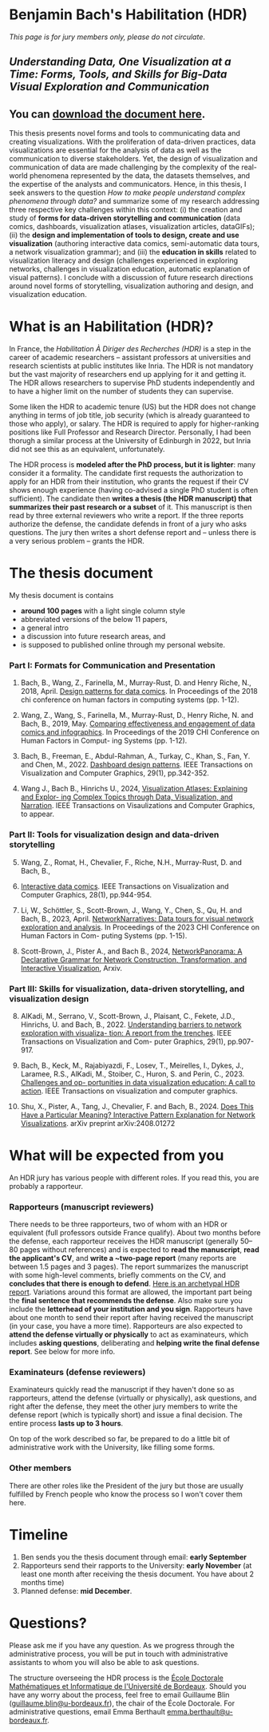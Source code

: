 # Benjamin Bach's Habilitation (HDR)
_This page is for jury members only, please do not circulate_.

## _Understanding Data, One Visualization at a Time: Forms, Tools, and Skills for Big-Data Visual Exploration and Communication_ 

## You can [download the document here](https://drive.google.com/file/d/1_M2TbCDCF_qQ8vvazNM8KLerr30uTiL0/view?usp=sharing).  

This thesis presents novel forms and tools to communicating data and creating visualizations. With the proliferation of data-driven practices, data visualizations are essential for the analysis of data as well as the communication to diverse stakeholders. Yet, the design of visualization and communication of data are made challenging by the complexity of the real-world phenomena represented by the data, the datasets themselves, and the expertise of the analysts and communicators. Hence, in this thesis, I seek answers to the question _How to make people understand complex phenomena through data?_ and summarize some of my research addressing three respective key challenges within this context: 
(i) the creation and study of __forms for data-driven storytelling and communication__ (data comics, dashboards, visualization atlases, visualization articles, dataGIFs);
(ii) the __design and implementation of tools to design, create and use visualization__ (authoring interactive data comics, semi-automatic data tours, a network visualization grammar); 
and (iii) the __education in skills__ related to visualization literacy and design (challenges experienced in exploring networks, challenges in visualization education, automatic explanation of visual patterns). 
I conclude with a discussion of future research directions around novel forms of storytelling, visualization authoring and design, and visualization education. 


# What is an Habilitation (HDR)?
In France, the _Habilitation À Diriger des Recherches (HDR)_ is a step in the career of academic researchers – assistant professors at universities and research scientists at public institutes like Inria. The HDR is not mandatory but the vast majority of researchers end up applying for it and getting it. The HDR allows researchers to supervise PhD students independently and to have a higher limit on the number of students they can supervise.

Some liken the HDR to academic tenure (US) but the HDR does not change anything in terms of job title, job security (which is already guaranteed to those who apply), or salary. The HDR is required to apply for higher-ranking positions like Full Professor and Research Director. Personally, I had been thorugh a similar process at the University of Edinburgh in 2022, but Inria did not see this as an equivalent, unfortunately. 

The HDR process is __modeled after the PhD process, but it is lighter__: many consider it a formality. The candidate first requests the authorization to apply for an HDR from their institution, who grants the request if their CV shows enough experience (having co-advised a single PhD student is often sufficient). The candidate then __writes a thesis (the HDR manuscript) that summarizes their past research or a subset__ of it. This manuscript is then read by three external reviewers who write a report. If the three reports authorize the defense, the candidate defends in front of a jury who asks questions. The jury then writes a short defense report and – unless there is a very serious problem – grants the HDR.


# The thesis document

My thesis document is contains 
* __around 100 pages__ with a light single column style
* abbreviated versions of the below 11 papers, 
* a general intro 
* a discussion into future research areas, and 
* is supposed to published online through my personal website. 


### Part I: Formats for Communication and Presentation 
1. Bach, B., Wang, Z., Farinella, M., Murray-Rust, D. and Henry Riche, N., 2018,
April. [Design patterns for data comics](https://dl.acm.org/doi/10.1145/3173574.3173612). In Proceedings of the 2018 chi conference
on human factors in computing systems (pp. 1-12).

2. Wang, Z., Wang, S., Farinella, M., Murray-Rust, D., Henry Riche, N. and Bach,
B., 2019, May. [Comparing effectiveness and engagement of data comics and infographics](https://dl.acm.org/doi/10.1145/3290605.3300483). In Proceedings of the 2019 CHI Conference on Human Factors in Comput-
ing Systems (pp. 1-12).

3. Bach, B., Freeman, E., Abdul-Rahman, A., Turkay, C., Khan, S., Fan, Y. and
Chen, M., 2022. [Dashboard design patterns](https://www.computer.org/csdl/journal/tg/2023/01/09903550/1GZolSVvsPu). IEEE Transactions on Visualization
and Computer Graphics, 29(1), pp.342-352.

4. Wang J., Bach B., Hinrichs U., 2024, [Visualization Atlases: Explaining and Explor-
ing Complex Topics through Data, Visualization, and Narration](https://arxiv.org/abs/2408.07483). IEEE Transactions
on Visaulizations and Computer Graphics, to appear.

### Part II: Tools for visualization design and data-driven storytelling

5. Wang, Z., Romat, H., Chevalier, F., Riche, N.H., Murray-Rust, D. and Bach, B.,
2021. [Interactive data comics](https://ieeexplore.ieee.org/document/9552591/). IEEE Transactions on Visualization and Computer
Graphics, 28(1), pp.944-954.

6. Li, W., Schöttler, S., Scott-Brown, J., Wang, Y., Chen, S., Qu, H. and Bach, B.,
2023, April. [NetworkNarratives: Data tours for visual network exploration and analysis](https://arxiv.org/abs/2303.06456). In Proceedings of the 2023 CHI Conference on Human Factors in Com-
puting Systems (pp. 1-15).

7. Scott-Brown, J., Pister A., and Bach B., 2024, [NetworkPanorama: A Declarative
Grammar for Network Construction, Transformation, and Interactive Visualization](https://arxiv.org/abs/2310.18902),
Arxiv.

### Part III: Skills for visualization, data-driven storytelling, and visualization design 

8. AlKadi, M., Serrano, V., Scott-Brown, J., Plaisant, C., Fekete, J.D., Hinrichs, U.
and Bach, B., 2022. [Understanding barriers to network exploration with visualiza-
tion: A report from the trenches](https://ieeexplore.ieee.org/document/9903291). IEEE Transactions on Visualization and Com-
puter Graphics, 29(1), pp.907-917.

9. Bach, B., Keck, M., Rajabiyazdi, F., Losev, T., Meirelles, I., Dykes, J., Laramee,
R.S., AlKadi, M., Stoiber, C., Huron, S. and Perin, C., 2023. [Challenges and op-
portunities in data visualization education: A call to action](https://arxiv.org/abs/2308.07703). IEEE Transactions on
visualization and computer graphics.

11. Shu, X., Pister, A., Tang, J., Chevalier, F. and Bach, B., 2024. [Does This Have
a Particular Meaning? Interactive Pattern Explanation for Network Visualizations](https://www.arxiv.org/abs/2408.01272).
arXiv preprint arXiv:2408.01272



# What will be expected from you
An HDR jury has various people with different roles. If you read this, you are probably a rapporteur.


### Rapporteurs (manuscript reviewers)
There needs to be three rapporteurs, two of whom with an HDR or equivalent (full professors outside France qualify). About two months before the defense, each rapporteur receives the HDR manuscript (generally 50–80 pages without references) and is expected to __read the manuscript__, __read the applicant's CV__, and __write a ~two-page report__ (many reports are between 1.5 pages and 3 pages). The report summarizes the manuscript with some high-level comments, briefly comments on the CV, and __concludes that there is enough to defend__. [Here is an archetypal HDR report](https://dragice.fr/Archetypal_HDR_report.pdf). Variations around this format are allowed, the important part being the __final sentence that recommends the defense__. Also make sure you include the __letterhead of your institution and you sign__. Rapporteurs have about one month to send their report after having received the manuscript (in your case, you have a more time). Rapporteurs are also expected to __attend the defense virtually or physically__ to act as examinateurs, which includes __asking questions__, deliberating and __helping write the final defense report__. See below for more info.

### Examinateurs (defense reviewers)
Examinateurs quickly read the manuscript if they haven't done so as rapporteurs, attend the defense (virtually or physically), ask questions, and right after the defense, they meet the other jury members to write the defense report (which is typically short) and issue a final decision. The entire process __lasts up to 3 hours__.

On top of the work described so far, be prepared to do a little bit of administrative work with the University, like filling some forms.

### Other members
There are other roles like the President of the jury but those are usually fulfilled by French people who know the process so I won't cover them here.

# Timeline 

1. Ben sends you the thesis document through email: **early September**
2. Rapporteurs send their rapports to the University: **early November** (at least one month after receiving the thesis document. You have about 2 months time)
3. Planned defense: **mid December**. 

# Questions?
Please ask me if you have any question. As we progress through the administrative process, you will be put in touch with administrative assistants to whom you will also be able to ask questions.

The structure overseeing the HDR process is the [École Doctorale Mathématiques et Informatique de l'Université de Bordeaux](https://ed-mi.u-bordeaux.fr). Should you have any worry about the process, feel free to email Guillaume Blin (guillaume.blin@u-bordeaux.fr), the chair of the École Doctorale. For administrative questions, email Emma Berthault <emma.berthault@u-bordeaux.fr>.
